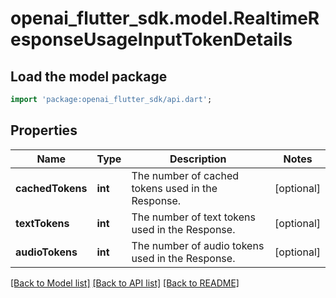 # openai_flutter_sdk.model.RealtimeResponseUsageInputTokenDetails

## Load the model package
```dart
import 'package:openai_flutter_sdk/api.dart';
```

## Properties
Name | Type | Description | Notes
------------ | ------------- | ------------- | -------------
**cachedTokens** | **int** | The number of cached tokens used in the Response. | [optional] 
**textTokens** | **int** | The number of text tokens used in the Response. | [optional] 
**audioTokens** | **int** | The number of audio tokens used in the Response. | [optional] 

[[Back to Model list]](../README.md#documentation-for-models) [[Back to API list]](../README.md#documentation-for-api-endpoints) [[Back to README]](../README.md)


